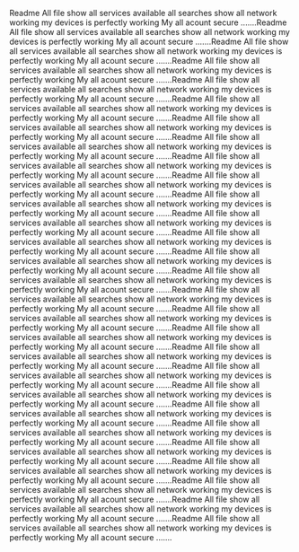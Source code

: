 Readme
All file show all services available all searches  show all network working  my devices  is perfectly working 
My all acount secure
.......Readme
All file show all services available all searches  show all network working  my devices  is perfectly working 
My all acount secure
.......Readme
All file show all services available all searches  show all network working  my devices  is perfectly working 
My all acount secure
.......Readme
All file show all services available all searches  show all network working  my devices  is perfectly working 
My all acount secure
.......Readme
All file show all services available all searches  show all network working  my devices  is perfectly working 
My all acount secure
.......Readme
All file show all services available all searches  show all network working  my devices  is perfectly working 
My all acount secure
.......Readme
All file show all services available all searches  show all network working  my devices  is perfectly working 
My all acount secure
.......Readme
All file show all services available all searches  show all network working  my devices  is perfectly working 
My all acount secure
.......Readme
All file show all services available all searches  show all network working  my devices  is perfectly working 
My all acount secure
.......Readme
All file show all services available all searches  show all network working  my devices  is perfectly working 
My all acount secure
.......Readme
All file show all services available all searches  show all network working  my devices  is perfectly working 
My all acount secure
.......Readme
All file show all services available all searches  show all network working  my devices  is perfectly working 
My all acount secure
.......Readme
All file show all services available all searches  show all network working  my devices  is perfectly working 
My all acount secure
.......Readme
All file show all services available all searches  show all network working  my devices  is perfectly working 
My all acount secure
.......Readme
All file show all services available all searches  show all network working  my devices  is perfectly working 
My all acount secure
.......Readme
All file show all services available all searches  show all network working  my devices  is perfectly working 
My all acount secure
.......Readme
All file show all services available all searches  show all network working  my devices  is perfectly working 
My all acount secure
.......Readme
All file show all services available all searches  show all network working  my devices  is perfectly working 
My all acount secure
.......Readme
All file show all services available all searches  show all network working  my devices  is perfectly working 
My all acount secure
.......Readme
All file show all services available all searches  show all network working  my devices  is perfectly working 
My all acount secure
.......Readme
All file show all services available all searches  show all network working  my devices  is perfectly working 
My all acount secure
.......Readme
All file show all services available all searches  show all network working  my devices  is perfectly working 
My all acount secure
.......Readme
All file show all services available all searches  show all network working  my devices  is perfectly working 
My all acount secure
.......Readme
All file show all services available all searches  show all network working  my devices  is perfectly working 
My all acount secure
.......Readme
All file show all services available all searches  show all network working  my devices  is perfectly working 
My all acount secure
.......Readme
All file show all services available all searches  show all network working  my devices  is perfectly working 
My all acount secure
.......Readme
All file show all services available all searches  show all network working  my devices  is perfectly working 
My all acount secure
.......Readme
All file show all services available all searches  show all network working  my devices  is perfectly working 
My all acount secure
.......
